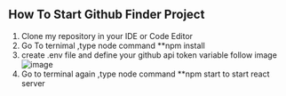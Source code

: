 ## How To Start Github Finder Project
1. Clone my repository in your IDE or Code Editor
2. Go To ternimal ,type node command **npm install
3. create .env file and define your github api token variable follow image ![image](https://github.com/user-attachments/assets/77918955-1654-4742-b761-0cbcc7df6a28)
4. Go to terminal again ,type node command **npm start to start react server
